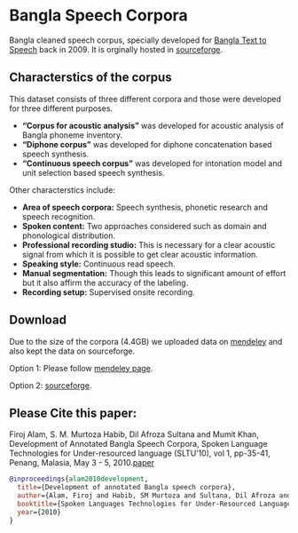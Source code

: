 # Bangla Speech Corpora

Bangla cleaned speech corpus, specially developed for [Bangla Text to Speech](https://github.com/Bangla-Language-Processing/Katha-Bangla-TTS) back in 2009. It is orginally hosted in [sourceforge](https://sourceforge.net/projects/blp/files/Speech_Corpora/).

## Characterstics of the corpus
This dataset consists of three different corpora and those were developed for three different purposes.

- **“Corpus for acoustic analysis”** was developed for acoustic analysis of Bangla phoneme inventory.
- **“Diphone corpus”** was developed for diphone concatenation based speech synthesis.
- **“Continuous speech corpus”** was developed for intonation model and unit selection based speech synthesis.

Other characterstics include:

- **Area of speech corpora:** Speech synthesis, phonetic research and speech recognition.
- **Spoken content:** Two approaches considered such as domain and phonological distribution.
- **Professional recording studio:** This is necessary for a clear acoustic signal from which it is possible to get clear acoustic information.
- **Speaking style:** Continuous read speech.
- **Manual segmentation:** Though this leads to significant amount of effort but it also affirm the
accuracy of the labeling.
- **Recording setup:** Supervised onsite recording.

## Download
Due to the size of the corpora (4.4GB) we uploaded data on [mendeley](http://mendeley.com/) and also kept the data on sourceforge.

Option 1:
Please follow [mendeley page](https://data.mendeley.com/datasets/c79z6gz9rm/1).

Option 2: [sourceforge](https://sourceforge.net/projects/blp/files/Speech_Corpora/).


## Please Cite this paper:

Firoj Alam, S. M. Murtoza Habib, Dil Afroza Sultana and Mumit Khan,  Development of Annotated Bangla Speech Corpora, Spoken Language Technologies for Under-resourced language (SLTU’10), vol 1, pp-35-41, Penang, Malasia, May 3 - 5, 2010.[paper](https://www.researchgate.net/publication/47528757_Development_of_annotated_Bangla_speech_corpora)

```bib
@inproceedings{alam2010development,
  title={Development of annotated Bangla speech corpora},
  author={Alam, Firoj and Habib, SM Murtoza and Sultana, Dil Afroza and Khan, Mumit},
  booktitle={Spoken Languages Technologies for Under-Resourced Languages},
  year={2010}
}
```
